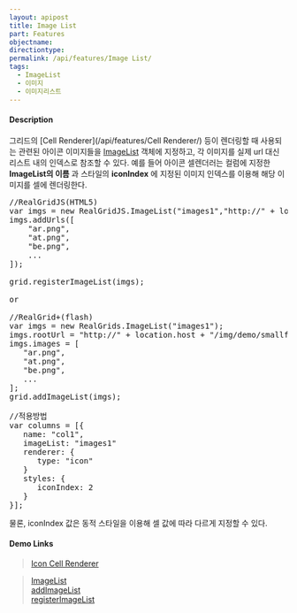 ```yaml
---
layout: apipost
title: Image List
part: Features
objectname: 
directiontype: 
permalink: /api/features/Image List/
tags:
  - ImageList
  - 이미지
  - 이미지리스트
---
```


#### Description

그리드의 [Cell Renderer](/api/features/Cell Renderer/) 등이 렌더링할 때 사용되는 관련된 아이콘 이미지들을 [ImageList](/api/types/ImageList/) 객체에 지정하고, 각 이미지를 실제 url 대신 리스트 내의 인덱스로 참조할 수 있다. 예를 들어 아이콘 셀렌더러는 컬럼에 지정한 **ImageList의 이름** 과 스타일의 **iconIndex** 에 지정된 이미지 인덱스를 이용해 해당 이미지를 셀에 렌더링한다.

<pre class="prettyprint">
//RealGridJS(HTML5)
var imgs = new RealGridJS.ImageList("images1","http://" + location.host + "/img/demo/smallflag/");
imgs.addUrls([
    "ar.png",
    "at.png",
    "be.png",
    ...
]);

grid.registerImageList(imgs);

or 

//RealGrid+(flash)   
var imgs = new RealGrids.ImageList("images1");
imgs.rootUrl = "http://" + location.host + "/img/demo/smallflag/";
imgs.images = [
   "ar.png",
   "at.png",
   "be.png",
   ...
];
grid.addImageList(imgs);

//적용방법
var columns = [{
   name: "col1",
   imageList: "images1"
   renderer: {
      type: "icon"
   }
   styles: {
      iconIndex: 2
   }
}];
</pre>

물론, iconIndex 값은 동적 스타일을 이용해 셀 값에 따라 다르게 지정할 수 있다.

#### Demo Links
> [Icon Cell Renderer](http://demo.realgrid.com/Demo/IconCellRenderer)  

> [ImageList](/api/types/ImageList)   
> [addImageList](/api/GridBase/addImageList)  
> [registerImageList](/api/GridView/registerImageList)  
